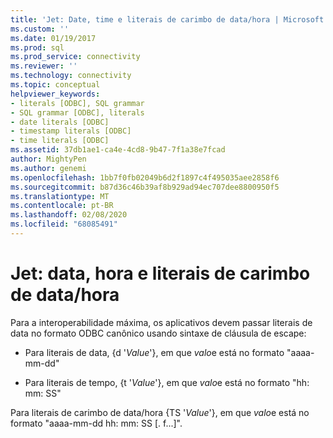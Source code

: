 ```yaml
---
title: 'Jet: Date, time e literais de carimbo de data/hora | Microsoft Docs'
ms.custom: ''
ms.date: 01/19/2017
ms.prod: sql
ms.prod_service: connectivity
ms.reviewer: ''
ms.technology: connectivity
ms.topic: conceptual
helpviewer_keywords:
- literals [ODBC], SQL grammar
- SQL grammar [ODBC], literals
- date literals [ODBC]
- timestamp literals [ODBC]
- time literals [ODBC]
ms.assetid: 37db1ae1-ca4e-4cd8-9b47-7f1a38e7fcad
author: MightyPen
ms.author: genemi
ms.openlocfilehash: 1bb7f0fb02049b6d2f1897c4f495035aee2858f6
ms.sourcegitcommit: b87d36c46b39af8b929ad94ec707dee8800950f5
ms.translationtype: MT
ms.contentlocale: pt-BR
ms.lasthandoff: 02/08/2020
ms.locfileid: "68085491"
---
```

# <a name="jet-date-time-and-timestamp-literals"></a>Jet: data, hora e literais de carimbo de data/hora
Para a interoperabilidade máxima, os aplicativos devem passar literais de data no formato ODBC canônico usando sintaxe de cláusula de escape:  
  
-   Para literais de data, {d '*Value*'}, em que *valo*e está no formato "aaaa-mm-dd"  
  
-   Para literais de tempo, {t '*Value*'}, em que *valo*e está no formato "hh: mm: SS"  
  
 Para literais de carimbo de data/hora {TS '*Value*'}, em que *valo*e está no formato "aaaa-mm-dd hh: mm: SS [. f...]".
